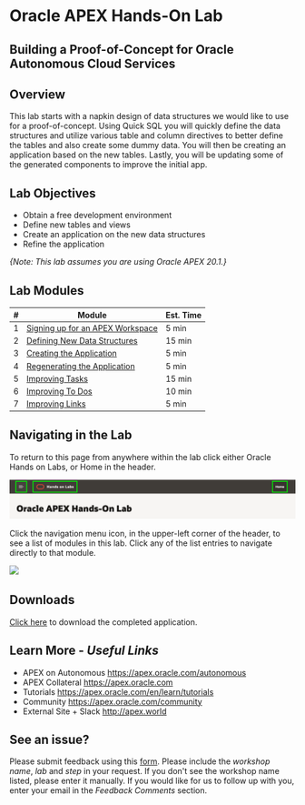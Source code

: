 # Oracle APEX Hands-On Lab

## Building a Proof-of-Concept for Oracle Autonomous Cloud Services

## Overview
This lab starts with a napkin design of data structures we would
like to use for a proof-of-concept. Using Quick SQL you will quickly
define the data structures and utilize various table and column
directives to better define the tables and also create some
dummy data. You will then be creating an application based on
the new tables. Lastly, you will be updating some of the generated
components to improve the initial app.

## Lab Objectives

* Obtain a free development environment
* Define new tables and views
* Create an application on the new data structures
* Refine the application

*{Note: This lab assumes you are using Oracle APEX 20.1.}*

## Lab Modules

| # | Module | Est. Time |
| --- | --- | --- |
| 1 | [Signing up for an APEX Workspace](1-sign-up-apex.md) | 5 min |
| 2 | [Defining New Data Structures](2-using-quick-sql.md) | 15 min |
| 3 | [Creating the Application](3-create-app.md) | 5 min |
| 4 | [Regenerating the Application](4-regen-app.md) | 5 min |
| 5 | [Improving Tasks](5-improving-tasks.md) | 15 min |
| 6 | [Improving To Dos](6-improving-todos.md) | 10 min |
| 7 | [Improving Links](7-improving-links.md) | 5 min |


## Navigating in the Lab
To return to this page from anywhere within the lab click either Oracle Hands on Labs, or Home in the header.

![](images/0/lab-header.png)

Click the navigation menu icon, in the upper-left corner of the header, to see a list of modules in this lab. Click any of the list entries to navigate directly to that module.

![](images/0/lab-menu.png)

## Downloads

[Click here](proofofconcept-app.sql) to download the completed application. 

## Learn More - *Useful Links*

- APEX on Autonomous   https://apex.oracle.com/autonomous
- APEX Collateral   https://apex.oracle.com
- Tutorials   https://apex.oracle.com/en/learn/tutorials
- Community   https://apex.oracle.com/community
- External Site + Slack   http://apex.world

## **See an issue?**
Please submit feedback using this [form](https://apexapps.oracle.com/pls/apex/f?p=133:1:::::P1_FEEDBACK:1). Please include the *workshop name*, *lab* and *step* in your request.  If you don't see the workshop name listed, please enter it manually. If you would like for us to follow up with you, enter your email in the *Feedback Comments* section.